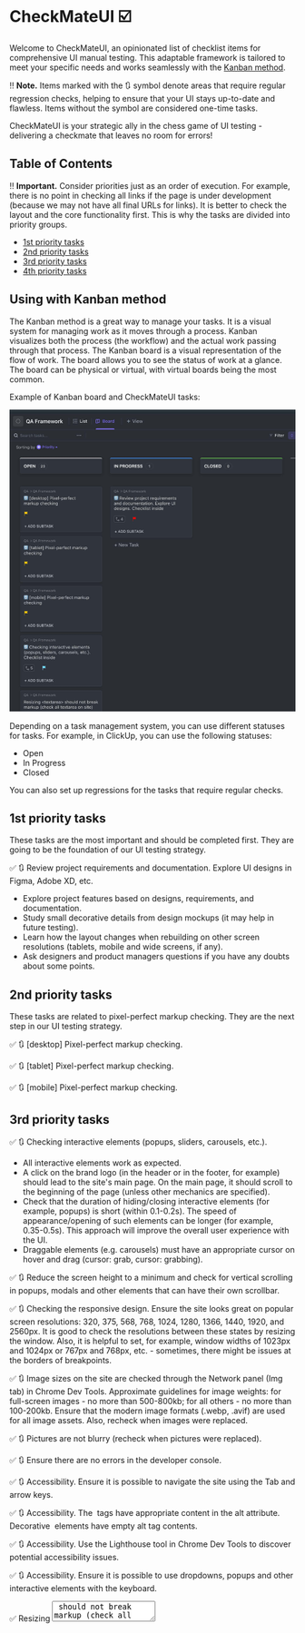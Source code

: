 # CheckMateUI ☑️

Welcome to CheckMateUI, an opinionated list of checklist items for comprehensive UI manual testing. This adaptable framework is tailored to meet your specific needs and works seamlessly with the [Kanban method](#using-with-kanban-method).

‼️ **Note.** Items marked with the 🔃 symbol denote areas that require regular regression checks, helping to ensure that your UI stays up-to-date and flawless. Items without the symbol are considered one-time tasks.

CheckMateUI is your strategic ally in the chess game of UI testing - delivering a checkmate that leaves no room for errors!

## Table of Contents

‼️ **Important.** Consider priorities just as an order of execution. For example, there is no point in checking all links if the page is under development (because we may not have all final URLs for links). It is better to check the layout and the core functionality first. This is why the tasks are divided into priority groups.
    
- [1st priority tasks](#1st-priority-tasks)
- [2nd priority tasks](#2nd-priority-tasks)
- [3rd priority tasks](#3rd-priority-tasks)
- [4th priority tasks](#4th-priority-tasks)

## Using with Kanban method

The Kanban method is a great way to manage your tasks. It is a visual system for managing work as it moves through a process. Kanban visualizes both the process (the workflow) and the actual work passing through that process. The Kanban board is a visual representation of the flow of work. The board allows you to see the status of work at a glance. The board can be physical or virtual, with virtual boards being the most common.

Example of Kanban board and CheckMateUI tasks:

![Kanban board in ClickUp](images/kanban-board-check-mate-ui.jpg)

Depending on a task management system, you can use different statuses for tasks. For example, in ClickUp, you can use the following statuses:

- Open
- In Progress
- Closed

You can also set up regressions for the tasks that require regular checks.

## 1st priority tasks

These tasks are the most important and should be completed first. They are going to be the foundation of our UI testing strategy.

✅ 🔃 Review project requirements and documentation. Explore UI designs in Figma, Adobe XD, etc.
- Explore project features based on designs, requirements, and documentation.
- Study small decorative details from design mockups (it may help in future testing).
- Learn how the layout changes when rebuilding on other screen resolutions (tablets, mobile and wide screens, if any).
- Ask designers and product managers questions if you have any doubts about some points.

## 2nd priority tasks

These tasks are related to pixel-perfect markup checking. They are the next step in our UI testing strategy.

✅ 🔃 [desktop] Pixel-perfect markup checking.

✅ 🔃 [tablet] Pixel-perfect markup checking.

✅ 🔃 [mobile] Pixel-perfect markup checking.
    
## 3rd priority tasks

✅ 🔃 Checking interactive elements (popups, sliders, carousels, etc.).
- All interactive elements work as expected.
- A click on the brand logo (in the header or in the footer, for example) should lead to the site's main page. On the main page, it should scroll to the beginning of the page (unless other mechanics are specified).
- Check that the duration of hiding/closing interactive elements (for example, popups) is short (within 0.1-0.2s). The speed of appearance/opening of such elements can be longer (for example, 0.35-0.5s). This approach will improve the overall user experience with the UI.
- Draggable elements (e.g. carousels) must have an appropriate cursor on hover and drag (cursor: grab, cursor: grabbing).

✅ 🔃 Reduce the screen height to a minimum and check for vertical scrolling in popups, modals and other elements that can have their own scrollbar.

✅ 🔃 Checking the responsive design. Ensure the site looks great on popular screen resolutions: 320, 375, 568, 768, 1024, 1280, 1366, 1440, 1920, and 2560px. It is good to check the resolutions between these states by resizing the window. Also, it is helpful to set, for example, window widths of 1023px and 1024px or 767px and 768px, etc. - sometimes, there might be issues at the borders of breakpoints.

✅ 🔃 Image sizes on the site are checked through the Network panel (Img tab) in Chrome Dev Tools. Approximate guidelines for image weights: for full-screen images - no more than 500-800kb; for all others - no more than 100-200kb. Ensure that the modern image formats (.webp, .avif) are used for all image assets. Also, recheck when images were replaced.

✅ 🔃 Pictures are not blurry (recheck when pictures were replaced).

✅ 🔃 Ensure there are no errors in the developer console.

✅ 🔃 Accessibility. Ensure it is possible to navigate the site using the Tab and arrow keys.

✅ 🔃 Accessibility. The <img> tags have appropriate content in the alt attribute. Decorative <img> elements have empty alt tag contents.

✅ 🔃 Accessibility. Use the Lighthouse tool in Chrome Dev Tools to discover potential accessibility issues.

✅ 🔃 Accessibility. Ensure it is possible to use dropdowns, popups and other interactive elements with the keyboard.

✅ Resizing <textarea> should not break markup (check all textarea on the website).

## 4th priority tasks

✅ 🔃 Checking buttons and links.
- All buttons and links work on all pages as expected.
- All buttons and links have a right cursor on hover (usually `pointer`).
- Buttons on hover have a shorter transition duration. When retracting, a longer transition duration is allowed. This approach will make the site respond more quickly to user actions.
- Buttons/links that have an active state should have a default cursor and nothing should happen when clicking on such elements. [An example of such an element](https://drive.google.com/file/d/1Vb1Ct-_Wm86Eah6Bskj-8rhbUh5iYbmN/view).
- Check that the buttons' text cannot be selected with the mouse (to avoid text selection when double-clicking).
- For small buttons, the click area should be expanded. [Example](https://codesandbox.io/s/expanded-click-area-example-bltliu?file=/src/main.scss)
- Buttons and links have standard :hover, :active states. These states should be noticeable (e.g. changing opacity from 1 to 0.9; won't work).
- Links leading to external sites should open pages in a new tab to avoid taking the user away from the page (setting the `target="_blank"` attribute will allow you to achieve such behaviour). The same goes for `mailto` links.

✅ 🔃 Check all forms on the site.
- All forms work as expected.
- All forms have a submit button.
- When submitting a form, there are no errors in the developer console.

✅ 🔃 There is no horizontal scroll on all pages and at all resolutions (on touch devices, swipe right/left of the pages to check).

✅ 🔃 There is no horizontal scroll on all pages and at all resolutions (on touch devices, swipe right/left of the pages to check).

✅ 🔃 Check that a custom 404 page is displayed (and not the standard nginx/Apache, for example). Recheck the 404 page also on the production version of the site.

✅ Favicon is added. [How to Favicon in 2023: Six files that fit most needs](https://evilmartians.com/chronicles/how-to-favicon-in-2021-six-files-that-fit-most-needs)

✅ Webmanifest is added.

✅ For the production version of the site, the sharing image should be loaded when posting to social networks and messengers.
- Facebook.
- LinkedIn.
- Twitter.
- etc.

✅ The <title> and <meta name="description"> tags have the correct content on all pages.

✅ Page speed tested using Lighthouse tool in Chrome Dev Tools and using [PageSpeed Insights](https://pagespeed.web.dev/). Invite developers to make changes based on the review results, guided by common sense.

✅ Testing all pages in different browsers on different devices. 
- [real device] MacBook Pro, Google Chrome – current version.
- [real device] MacBook Pro, Firefox – current version.
- [real device] MacBook Pro, Safari – current version.
- [real device] iPad, Safari – old version.
- [real device] iPhone SE 1, Safari – old version.
- [real device] iPhone SE 1, Chrome – current version.
- [real device] iPhone 11, Safari – older version.
- [real device] Xiaomi 5A/6A, Chrome – current version.
- [virtual] macOs Big Sur, Safari 14.
- [virtual] Windows 11, Firefox 107.
- [virtual] Windows 11, Edge 100.
- [virtual] Windows 7, Opera 80.
